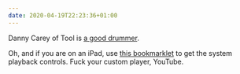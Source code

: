 ```yaml
---
date: 2020-04-19T22:23:36+01:00
---
```


Danny Carey of Tool is [a good drummer](https://www.youtube.com/watch?v=FssULNGSZIA).

Oh, and if you are on an iPad, use <a href="javascript:document.querySelector(%22video%22).webkitEnterFullScreen();">this bookmarklet</a> to get the system playback controls. Fuck your custom player, YouTube.